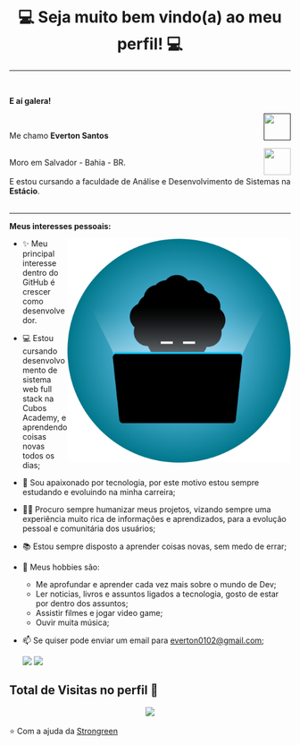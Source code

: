 <h1 align="center"> 💻 Seja muito bem vindo(a) ao meu perfil! 💻</h1>
<hr />
</a><br />
<p align="left" > 
  <b>E aí galera!</b>
</p>
<a href="" target="_blank">
  <img align="right" src="https://cdn.icon-icons.com/icons2/1211/PNG/512/1491579602-yumminkysocialmedia36_83067.png" width="48px" height="48px">
</a><br />
<p align="left" >
  Me chamo <b> Everton Santos </b> 
</p>
<a href="https://www.linkedin.com/in/everton-santos-899839214/" target="_blank">
  <img align="right" src="https://i.ibb.co/Kx2GSrT/linkedin.png" width="48px" height="48px">
</a><br />
Moro em Salvador - Bahia - BR.<br />
<br>
E estou cursando a faculdade de Análise e Desenvolvimento de Sistemas na <b> Estácio</b>.
<br />
<br>

<hr />

**Meus interesses pessoais:**

<img align="right" alt="GIF" src="https://github.com/evertonlsds/evertonlsds/blob/main/Ativo%203.png" width="400px" />

- ✨ Meu principal interesse dentro do GitHub é crescer como desenvolvedor.
- 💻 Estou cursando desenvolvomento de sistema web full stack na Cubos Academy, e aprendendo coisas novas todos os dias;
- 💼 Sou apaixonado por tecnologia, por este motivo estou sempre estudando e evoluindo na minha carreira;
- 👧🏻 Procuro sempre humanizar meus projetos, vizando sempre uma experiência muito rica de informações e aprendizados, para a evolução pessoal e comunitária dos usuários;
- 📚 Estou sempre disposto a aprender coisas novas, sem medo de errar;
- 👾 Meus hobbies são: 
  - Me aprofundar e aprender cada vez mais sobre o mundo de Dev; 
  - Ler noticias, livros e assuntos ligados a tecnologia, gosto de estar por dentro dos assuntos;
  - Assistir filmes e jogar video game;
  - Ouvir muita música;
- 📫 Se quiser pode enviar um email para everton0102@gmail.com;

  <img height="150em" src="https://github-readme-stats-eight-theta.vercel.app/api?username=evertonlsds&show_icons=true&theme=blue&include_all_commits=true&count_private=true"/>
  <img height="150em" src="https://github-readme-stats-eight-theta.vercel.app/api/top-langs/?username=evertonlsds&layout=compact&langs_count=8&theme=blue"/>
<div>

 ## Total de Visitas no perfil 👀 <br>
<p align="center"> 
   <img alingn="center" src="https://profile-counter.glitch.me/evertonlsds/count.svg" />
</p>


⭐ Com a ajuda da  [Strongreen](https://github.com/Strongreen)
